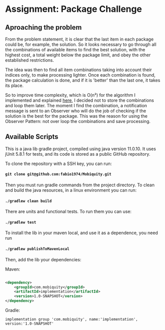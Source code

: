 # Assignment: Package Challenge



## Aproaching the problem

From the problem statement, it is clear that the last item in each package could be, for example, the solution. So it looks necessary to go through all the combinations of available items to find the best solution, with the highest cost, a total weight below the package limit, and obey the other established restrictions.

The idea was then to find all item combinations taking into account their indices only, to make processing lighter. Once each combination is found, the package calculation is done, and if it is 'better' than the last one, it takes its place.

So to improve time complexity, which is O(n²) for the algorithm I implemented and explained [here](RECURSIVE_COMBINATION.md), I decided not to store the combinations and loop them later. The moment I find the combination, a notification message is sent to an Observer who will do the job of checking if the solution is the best for the package. This was the reason for using the Observer Pattern: not over loop the combinations and save processing.


## Available Scripts

This is a java lib gradle project, compiled using java version 11.0.10. 
It uses jUnit 5.8.1 for tests, and its code is stored as a public GitHub repository.

To clone the repository with a SSH key, you can run:

#### `git clone git@github.com:fabio1974/Mobiquity.git`

Then you must run gradle commands from the project directory. To clean and build the java resources, in a linux environment you can run:

#### `./gradlew clean build`

There are units and functional tests. To run them you can use:

#### `./gradlew test`

To install the lib in your maven local, and use it as a dependence, you need run

#### `./gradlew publishToMavenLocal`

Then, add the lib your dependencies:

Maven:

```xml

<dependency>
    <groupId>com.mobiquity</groupId>
    <artifactId>implementation</artifactId>
    <version>1.0-SNAPSHOT</version>
</dependency>

```

Gradle:

`implementation group 'com.mobiquity', name:'implementation', version:'1.0-SNAPSHOT'` 
